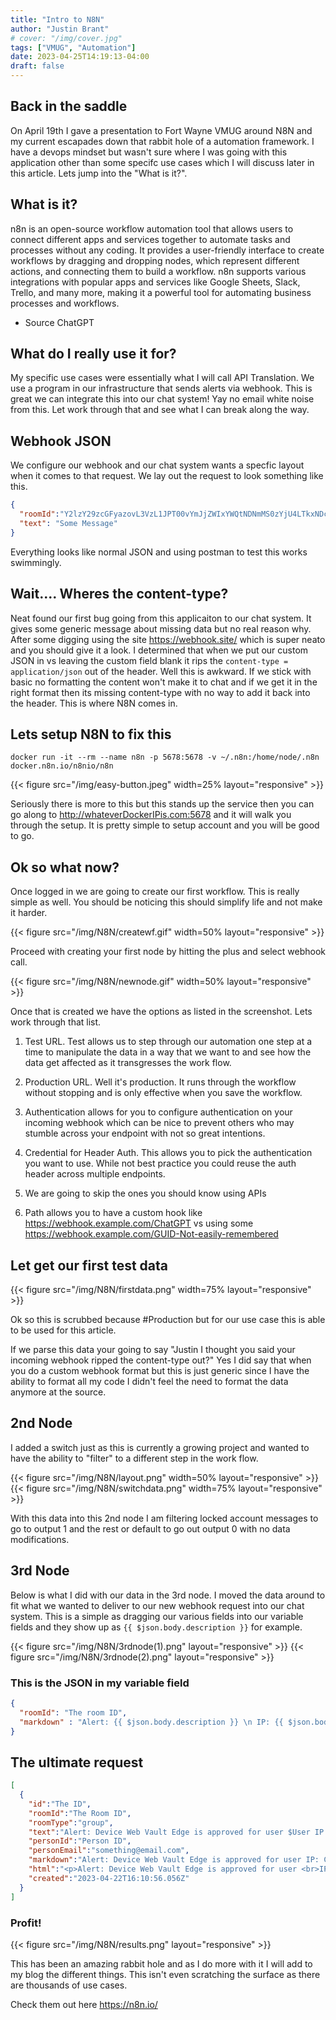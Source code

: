 ```yaml
---
title: "Intro to N8N"
author: "Justin Brant"
# cover: "/img/cover.jpg"
tags: ["VMUG", "Automation"]
date: 2023-04-25T14:19:13-04:00
draft: false
---
```


## Back in the saddle

On April 19th I gave a presentation to Fort Wayne VMUG around N8N and my current escapades down that rabbit hole of a automation framework. I have a devops mindset but wasn't sure where I was going with this application other than some specifc use cases which I will discuss later in this article. Lets jump into the "What is it?".  

## What is it?

n8n is an open-source workflow automation tool that allows users to connect different apps and services together to automate tasks and processes without any coding. It provides a user-friendly interface to create workflows by dragging and dropping nodes, which represent different actions, and connecting them to build a workflow. n8n supports various integrations with popular apps and services like Google Sheets, Slack, Trello, and many more, making it a powerful tool for automating business processes and workflows.
- Source ChatGPT

## What do I really use it for? 
My specific use cases were essentially what I will call API Translation. We use a program in our infrastructure that sends alerts via webhook. This is great we can integrate this into our chat system! Yay no email white noise from this. Let work through that and see what I can break along the way.

## Webhook JSON 
We configure our webhook and our chat system wants a specfic layout when it comes to that request. We lay out the request to look something like this.  

``` json
{
  "roomId":"Y2lzY29zcGFyazovL3VzL1JPT00vYmJjZWIxYWQtNDNmMS0zYjU4LTkxNDctZjE0YmIwYzRkMTU0",
  "text": "Some Message"
}
```

Everything looks like normal JSON and using postman to test this works swimmingly. 

## Wait.... Wheres the content-type?
Neat found our first bug going from this applicaiton to our chat system. It gives some generic message about missing data but no real reason why. After some digging using the site https://webhook.site/ which is super neato and you should give it a look. I determined that when we put our custom JSON in vs leaving the custom field blank it rips the `content-type = application/json` out of the header. Well this is awkward. If we stick with basic no formatting the content won't make it to chat and if we get it in the right format then its missing content-type with no way to add it back into the header. This is where N8N comes in.  

## Lets setup N8N to fix this

`docker run -it --rm --name n8n -p 5678:5678 -v ~/.n8n:/home/node/.n8n docker.n8n.io/n8nio/n8n`

{{< figure src="/img/easy-button.jpeg" width=25% layout="responsive" >}}

Seriously there is more to this but this stands up the service then you can go along to http://whateverDockerIPis.com:5678 and it will walk you through the setup. It is pretty simple to setup account and you will be good to go.  

## Ok so what now?

Once logged in we are going to create our first workflow. This is really simple as well. You should be noticing this should simplify life and not make it harder.  

{{< figure src="/img/N8N/createwf.gif" width=50% layout="responsive" >}}

Proceed with creating your first node by hitting the plus and select webhook call. 

{{< figure src="/img/N8N/newnode.gif" width=50% layout="responsive" >}}

Once that is created we have the options as listed in the screenshot. Lets work through that list.  

1. Test URL. Test allows us to step through our automation one step at a time to manipulate the data in a way that we want to and see how the data get affected as it transgresses the work flow.

2. Production URL. Well it's production. It runs through the workflow without stopping and is only effective when you save the workflow.  

3. Authentication allows for you to configure authentication on your incoming webhook which can be nice to prevent others who may stumble across your endpoint with not so great intentions.  

4. Credential for Header Auth. This allows you to pick the authentication you want to use. While not best practice you could reuse the auth header across multiple endpoints.  

5. We are going to skip the ones you should know using APIs

6. Path allows you to have a custom hook like https://webhook.example.com/ChatGPT vs using some https://webhook.example.com/GUID-Not-easily-remembered

## Let get our first test data

{{< figure src="/img/N8N/firstdata.png" width=75% layout="responsive" >}}

Ok so this is scrubbed because #Production but for our use case this is able to be used for this article. 

If we parse this data your going to say "Justin I thought you said your incoming webhook ripped the content-type out?" Yes I did say that when you do a custom webhook format but this is just generic since I have the ability to format all my code I didn't feel the need to format the data anymore at the source. 

## 2nd Node

I added a switch just as this is currently a growing project and wanted to have the ability to "filter" to a different step in the work flow. 

{{< figure src="/img/N8N/layout.png" width=50% layout="responsive" >}}
{{< figure src="/img/N8N/switchdata.png" width=75% layout="responsive" >}}

With this data into this 2nd node I am filtering locked account messages to go to output 1 and the rest or default to go out output 0 with no data modifications. 

## 3rd Node

Below is what I did with our data in the 3rd node. I moved the data around to fit what we wanted to deliver to our new webhook request into our chat system. This is a simple as dragging our various fields into our variable fields and they show up as `{{ $json.body.description }}` for example. 

{{< figure src="/img/N8N/3rdnode(1).png" layout="responsive" >}}
{{< figure src="/img/N8N/3rdnode(2).png" layout="responsive" >}}

### This is the JSON in my variable field

``` json
{
  "roomId": "The room ID", 
  "markdown" : "Alert: {{ $json.body.description }} \n IP: {{ $json.body.remote_address }} \n Category: {{ $json.body.category }}"
}
```

## The ultimate request

``` json
[
  {
    "id":"The ID",
    "roomId":"The Room ID",
    "roomType":"group",
    "text":"Alert: Device Web Vault Edge is approved for user $User IP: Category: security",
    "personId":"Person ID",
    "personEmail":"something@email.com",
    "markdown":"Alert: Device Web Vault Edge is approved for user IP: Category: security",
    "html":"<p>Alert: Device Web Vault Edge is approved for user <br>IP:<br>Category: security</p>",
    "created":"2023-04-22T16:10:56.056Z"
  }
]
```

### Profit!

{{< figure src="/img/N8N/results.png" layout="responsive" >}}


This has been an amazing rabbit hole and as I do more with it I will add to my blog the different things. This isn't even scratching the surface as there are thousands of use cases. 

Check them out here https://n8n.io/